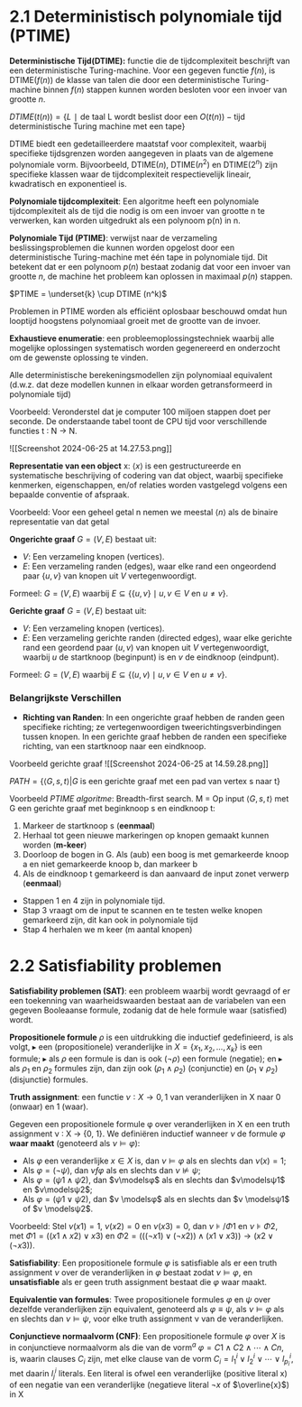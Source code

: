 # 2.1 Deterministisch polynomiale tijd (PTIME)

**Deterministische Tijd(DTIME):** functie die de tijdcomplexiteit beschrijft van een deterministische Turing-machine. Voor een gegeven functie $f(n)$, is DTIME($f(n)$) de klasse van talen die door een deterministische Turing-machine binnen $f(n)$ stappen kunnen worden besloten voor een invoer van grootte $n$.

$DTIME(t(n)) = \{L ∣ \text{de taal L wordt beslist door een } O(t(n))-\text{tijd deterministische Turing machine met  een tape}\}$

DTIME biedt een gedetailleerdere maatstaf voor complexiteit, waarbij specifieke tijdsgrenzen worden aangegeven in plaats van de algemene polynomiale vorm. Bijvoorbeeld, DTIME($n$), DTIME($n^2$) en DTIME($2^n$) zijn specifieke klassen waar de tijdcomplexiteit respectievelijk lineair, kwadratisch en exponentieel is.

**Polynomiale tijdcomplexiteit**: Een algoritme heeft een polynomiale tijdcomplexiteit als de tijd die nodig is om een invoer van grootte n te verwerken, kan worden uitgedrukt als een polynoom p(n) in n.

**Polynomiale Tijd (PTIME)**: verwijst naar de verzameling beslissingsproblemen die kunnen worden opgelost door een deterministische Turing-machine met één tape in polynomiale tijd. Dit betekent dat er een polynoom $p(n)$ bestaat zodanig dat voor een invoer van grootte $n$, de machine het probleem kan oplossen in maximaal $p(n)$ stappen.

$PTIME = \underset{k} \cup DTIME (n^k)$

Problemen in PTIME worden als efficiënt oplosbaar beschouwd omdat hun looptijd hoogstens polynomiaal groeit met de grootte van de invoer.

**Exhaustieve enumeratie**: een probleemoplossingstechniek waarbij alle mogelijke oplossingen systematisch worden gegenereerd en onderzocht om de gewenste oplossing te vinden.

Alle deterministische berekeningsmodellen zijn polynomiaal equivalent (d.w.z. dat deze modellen kunnen in elkaar worden getransformeerd in polynomiale tijd) 

Voorbeeld:
Veronderstel dat je computer 100 miljoen stappen doet per seconde.
De onderstaande tabel toont de CPU tijd voor verschillende functies t ∶ N → N.

![[Screenshot 2024-06-25 at 14.27.53.png]]

**Representatie van een object** x: $\langle x \rangle$ is een gestructureerde en systematische beschrijving of codering van dat object, waarbij specifieke kenmerken, eigenschappen, en/of relaties worden vastgelegd volgens een bepaalde conventie of afspraak.

Voorbeeld:
Voor een geheel getal n nemen we meestal $\langle n \rangle$ als de binaire representatie van dat getal

**Ongerichte graaf** $G = (V, E)$ bestaat uit:
- $V$: Een verzameling knopen (vertices).
- $E$: Een verzameling randen (edges), waar elke rand een ongeordend paar $\{u, v\}$ van knopen uit $V$ vertegenwoordigt.

Formeel:
$G = (V, E)$ waarbij $E \subseteq \{\{u, v\} \mid u, v \in V \text{ en } u \neq v\}$.

**Gerichte graaf** $G = (V, E)$ bestaat uit:
- $V$: Een verzameling knopen (vertices).
- $E$: Een verzameling gerichte randen (directed edges), waar elke gerichte rand een geordend paar $(u, v)$ van knopen uit $V$ vertegenwoordigt, waarbij $u$ de startknoop (beginpunt) is en $v$ de eindknoop (eindpunt).

Formeel:
$G = (V, E)$ waarbij $E \subseteq \{(u, v) \mid u, v \in V \text{ en } u \neq v\}$.

### Belangrijkste Verschillen

- **Richting van Randen**: In een ongerichte graaf hebben de randen geen specifieke richting; ze vertegenwoordigen tweerichtingsverbindingen tussen knopen. In een gerichte graaf hebben de randen een specifieke richting, van een startknoop naar een eindknoop.

Voorbeeld gerichte graaf
![[Screenshot 2024-06-25 at 14.59.28.png]]


$PATH = \{ \langle G,s,t \rangle | G \text { is een gerichte graaf met een pad van vertex s naar t} \}$

Voorbeeld 
*PTIME algoritme*: Breadth-first search.
M = Op input $\langle G,s,t  \rangle$ met G een gerichte graaf met beginknoop s en eindknoop t:
1. Markeer de startknoop s (**eenmaal**)
2. Herhaal tot geen nieuwe markeringen op knopen gemaakt kunnen worden (**m-keer**)
3. Doorloop de bogen in G. Als (aub) een boog is met gemarkeerde knoop a en niet gemarkeerde knoop b, dan markeer b
4. Als de eindknoop t gemarkeerd is dan aanvaard de input zonet verwerp (**eenmaal**)

- Stappen 1 en 4 zijn in polynomiale tijd.
- Stap 3 vraagt om de input te scannen en te testen welke knopen gemarkeerd zijn, dit kan ook in polynomiale tijd
- Stap 4 herhalen we m keer (m aantal knopen)

# 2.2 Satisfiability problemen
**Satisfiability problemen (SAT)**: een probleem waarbij wordt gevraagd of er een toekenning van waarheidswaarden bestaat aan de variabelen van een gegeven Booleaanse formule, zodanig dat de hele formule waar (satisfied) wordt.

**Propositionele formule** $\rho$ is een uitdrukking die inductief gedefinieerd, is als volgt,
▸ een (propositionele) veranderlijke in $X = \{x_1, x_2, ..., x_k\}$ is een formule;
▸ als $\rho$ een formule is dan is ook ($\neg\rho$) een formule (negatie); en
▸ als $\rho_1$ en $\rho_2$ formules zijn, dan zijn ook ($\rho_1 \wedge \rho_2$) (conjunctie) en ($\rho_1 \vee \rho_2$) (disjunctie) formules.

**Truth assignment**: een functie $ν ∶ X \rightarrow {0, 1}$ van veranderlijken in X naar 0 (onwaar) en 1 (waar).

Gegeven een propositionele formule φ over veranderlijken in X en een truth assignment ν ∶ X → {0, 1}. We definiëren inductief wanneer $ν$ de formule $φ$ **waar maakt** (genoteerd als $ν \models φ$):
- Als $φ$ een veranderlijke $x ∈ X$ is, dan $ν \models φ$ als en slechts dan $ν(x)=1$; 
- Als $φ=(¬ψ)$, dan $ν ƒφ$ als en slechts dan $ν \not\models ψ$;
- Als $φ=(ψ1∧ψ2)$, dan $ν\modelsφ$ als en slechts dan $ν\modelsψ1$ en $ν\modelsψ2$;
- Als $φ=(ψ1 ∨ψ2)$, dan $ν \modelsφ$ als en slechts dan $ν \modelsψ1$ of $ν \modelsψ2$.

Voorbeeld:
Stel $ν(x1)=1$, $ν(x2)=0$ en $ν(x3)=0$, 
dan $ν ⊧/ Φ1$ en $ν ⊧ Φ2$,
met $Φ1 =((x1 ∧x2)∨x3)$ en $Φ2 =(((¬x1)∨(¬x2))∧(x1 ∨x3))→(x2 ∨(¬x3))$.

**Satisfiability**: Een propositionele formule $φ$ is satisfiable als er een truth assignment $ν$ over de veranderlijken in $φ$ bestaat zodat $ν \models φ$, en **unsatisfiable** als er geen truth assignment bestaat die $φ$ waar maakt.

**Equivalentie van formules**: Twee propositionele formules $φ$ en $ψ$ over dezelfde veranderlijken zijn equivalent, genoteerd als $φ ≡ ψ$, als $ν \models φ$ als en slechts dan $ν \models ψ$, voor elke truth assignment ν van de veranderlijken.

**Conjunctieve normaalvorm (CNF)**: Een propositionele formule $φ$ over $X$ is in conjunctieve normaalvorm als die van de vorm$^a$ $φ = C1 ∧ C2 ∧ ⋯ ∧ Cn$, is, waarin clauses $C_i$ zijn, met elke clause van de vorm $C_i =l^i_1 \lor l^i_2 \lor⋯\lor l^i_{p_i}$, met daarin $l^i_j$ literals. Een literal is ofwel een veranderlijke (positive literal x) of een negatie van een veranderlijke (negatieve literal $¬x$ of $\overline{x}$) in X 